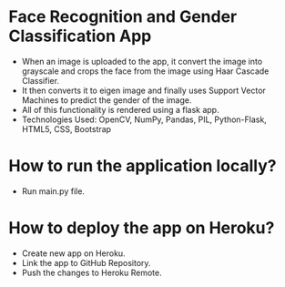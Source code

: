 # Face Recognition and Gender Classification App
* When an image is uploaded to the app, it convert the image into grayscale and crops the face from the image using Haar Cascade Classifier.
* It then converts it to eigen image and finally uses Support Vector Machines to predict the gender of the image.
* All of this functionality is rendered using a flask app.
* Technologies Used: OpenCV, NumPy, Pandas, PIL, Python-Flask, HTML5, CSS, Bootstrap

# How to run the application locally?
* Run main.py file.

# How to deploy the app on Heroku?
* Create new app on Heroku.
* Link the app to GitHub Repository.
* Push the changes to Heroku Remote.